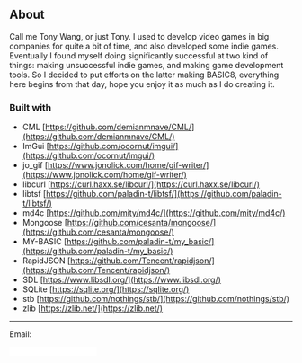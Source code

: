 ## About

Call me Tony Wang, or just Tony. I used to develop video games in big companies for quite a bit of time, and also developed some indie games. Eventually I found myself doing significantly successful at two kind of things: making unsuccessful indie games, and making game development tools. So I decided to put efforts on the latter making BASIC8, everything here begins from that day, hope you enjoy it as much as I do creating it.

### Built with

* CML [https://github.com/demianmnave/CML/](https://github.com/demianmnave/CML/)
* ImGui [https://github.com/ocornut/imgui/](https://github.com/ocornut/imgui/)
* jo_gif [https://www.jonolick.com/home/gif-writer/](https://www.jonolick.com/home/gif-writer/)
* libcurl [https://curl.haxx.se/libcurl/](https://curl.haxx.se/libcurl/)
* libtsf [https://github.com/paladin-t/libtsf/](https://github.com/paladin-t/libtsf/)
* md4c [https://github.com/mity/md4c/](https://github.com/mity/md4c/)
* Mongoose [https://github.com/cesanta/mongoose/](https://github.com/cesanta/mongoose/)
* MY-BASIC [https://github.com/paladin-t/my_basic/](https://github.com/paladin-t/my_basic/)
* RapidJSON [https://github.com/Tencent/rapidjson/](https://github.com/Tencent/rapidjson/)
* SDL [https://www.libsdl.org/](https://www.libsdl.org/)
* SQLite [https://sqlite.org/](https://sqlite.org/)
* stb [https://github.com/nothings/stb/](https://github.com/nothings/stb/)
* zlib [https://zlib.net/](https://zlib.net/)

<hr>

Email:

![](imgs/mailto.png)
